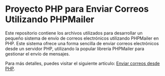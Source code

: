 # Proyecto PHP para Enviar Correos Utilizando PHPMailer

Este repositorio contiene los archivos utilizados para desarrollar un pequeño sistema de envío de correos electrónicos utilizando PHPMailer en PHP. Este sistema ofrece una forma sencilla de enviar correos electrónicos desde un servidor PHP, utilizando la popular librería PHPMailer para gestionar el envío de mensajes. 

Para más detalles, puedes visitar el siguiente artículo: [Enviar correos desde PHP](https://informaticamaestra.com/noticias/enviar-correos-desde-php/).
